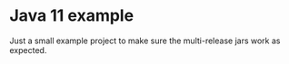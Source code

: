 # Java 11 example
Just a small example project to make sure the multi-release jars work as expected.

